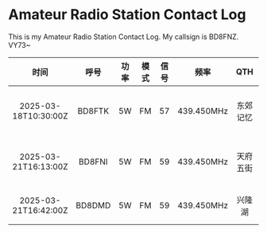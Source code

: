 # Amateur Radio Station Contact Log
This is my Amateur Radio Station Contact Log. My callsign is BD8FNZ. VY73~

| 时间 | 呼号 | 功率 | 模式 | 信号 | 频率 | QTH | 设备 | 天线 | 备注 |
| :-: | :-: | :-: | :-: | :-: | :-: | :-: | :-: | :-: | :-: |
| 2025-03-18T10:30:00Z | BD8FTK | 5W | FM | 57 | 439.450MHz | 东郊记忆 | 泉盛UV-K6 | 原装天线 | - |
| 2025-03-21T16:13:00Z | BD8FNI | 5W | FM | 59 | 439.450MHz | 天府五街 | 八重洲4XR | 原装天线 | - |
| 2025-03-21T16:42:00Z | BD8DMD | 5W | FM | 59 | 439.450MHz | 兴隆湖 | 八重洲1807 | 老鹰770 | - |